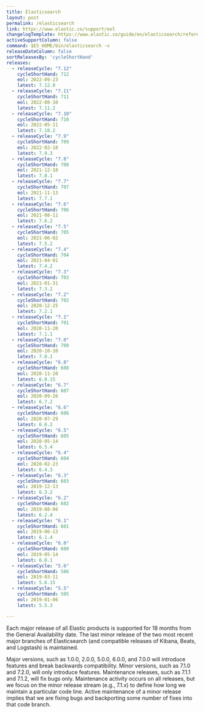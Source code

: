 ```yaml
---
title: Elasticsearch
layout: post
permalink: /elasticsearch
link: https://www.elastic.co/support/eol
changelogTemplate: https://www.elastic.co/guide/en/elasticsearch/reference/__RELEASE_CYCLE__/release-notes-__LATEST__.html
activeSupportColumn: false
command: $ES_HOME/bin/elasticsearch -v
releaseDateColumn: false
sortReleasesBy: 'cycleShortHand'
releases:
  - releaseCycle: "7.12"
    cycleShortHand: 712
    eol: 2022-09-23
    latest: 7.12.0
  - releaseCycle: "7.11"
    cycleShortHand: 711
    eol: 2022-08-10
    latest: 7.11.2
  - releaseCycle: "7.10"
    cycleShortHand: 710
    eol: 2022-05-11
    latest: 7.10.2
  - releaseCycle: "7.9"
    cycleShortHand: 709
    eol: 2022-02-18
    latest: 7.9.3
  - releaseCycle: "7.8"
    cycleShortHand: 708
    eol: 2021-12-18
    latest: 7.8.1
  - releaseCycle: "7.7"
    cycleShortHand: 707
    eol: 2021-11-13
    latest: 7.7.1
  - releaseCycle: "7.6"
    cycleShortHand: 706
    eol: 2021-08-11
    latest: 7.6.2
  - releaseCycle: "7.5"
    cycleShortHand: 705
    eol: 2021-06-02
    latest: 7.5.2
  - releaseCycle: "7.4"
    cycleShortHand: 704
    eol: 2021-04-01
    latest: 7.4.2
  - releaseCycle: "7.3"
    cycleShortHand: 703
    eol: 2021-01-31
    latest: 7.3.2
  - releaseCycle: "7.2"
    cycleShortHand: 702
    eol: 2020-12-25
    latest: 7.2.1
  - releaseCycle: "7.1"
    cycleShortHand: 701
    eol: 2020-11-20
    latest: 7.1.1
  - releaseCycle: "7.0"
    cycleShortHand: 700
    eol: 2020-10-10
    latest: 7.0.1
  - releaseCycle: "6.8"
    cycleShortHand: 608
    eol: 2020-11-20
    latest: 6.8.15
  - releaseCycle: "6.7"
    cycleShortHand: 607
    eol: 2020-09-26
    latest: 6.7.2
  - releaseCycle: "6.6"
    cycleShortHand: 606
    eol: 2020-07-29
    latest: 6.6.2
  - releaseCycle: "6.5"
    cycleShortHand: 605
    eol: 2020-05-14
    latest: 6.5.4
  - releaseCycle: "6.4"
    cycleShortHand: 604
    eol: 2020-02-23
    latest: 6.4.3
  - releaseCycle: "6.3"
    cycleShortHand: 603
    eol: 2019-12-13
    latest: 6.3.2
  - releaseCycle: "6.2"
    cycleShortHand: 602
    eol: 2019-08-06
    latest: 6.2.4
  - releaseCycle: "6.1"
    cycleShortHand: 601
    eol: 2019-06-13
    latest: 6.1.4
  - releaseCycle: "6.0"
    cycleShortHand: 600
    eol: 2019-05-14
    latest: 6.0.1
  - releaseCycle: "5.6"
    cycleShortHand: 506
    eol: 2019-03-11
    latest: 5.6.15
  - releaseCycle: "5.5"
    cycleShortHand: 505
    eol: 2019-01-06
    latest: 5.5.3

---
```


Each major release of all Elastic products is supported for 18 months from the General Availability date. The last minor release of the two most recent major branches of Elasticsearch (and compatible releases of Kibana, Beats, and Logstash) is maintained.

Major versions, such as 1.0.0, 2.0.0, 5.0.0, 6.0.0, and 7.0.0 will introduce features and break backwards compatibility. Minor versions, such as 7.1.0 and 7.2.0, will only introduce features. Maintenance releases, such as 7.1.1 and 7.1.2, will fix bugs only. Maintenance activity occurs on all releases, but we focus on the minor release stream (e.g., 7.1.x) to define how long we maintain a particular code line. Active maintenance of a minor release implies that we are fixing bugs and backporting some number of fixes into that code branch.
